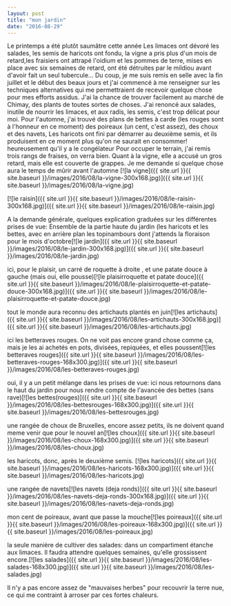 ```yaml
---
layout: post
title: "mon jardin"
date: "2016-08-29"
---
```


Le printemps a été plutôt saumâtre cette année Les limaces ont dévoré les salades, les semis de haricots ont fondu, la vigne a pris plus d'un mois de retard,les fraisiers ont attrapé l'oidium et les pommes de terre, mises en place avec six semaines de retard, ont été détruites par le mildiou avant d'avoir fait un seul tubercule... Du coup, je me suis remis en selle avec la fin juillet et le début des beaux jours et j'ai commencé à me renseigner sur les techniques alternatives qui me permettraient de recevoir quelque chose pour mes efforts assidus. J'ai la chance de trouver facilement au marché de Chimay, des plants de toutes sortes de choses. J'ai renoncé aux salades, inutile de nourrir les limaces, et aux radis, les semis, c'est trop délicat pour moi. Pour l'automne, j'ai trouvé des plans de bettes à carde (les rouges sont à l'honneur en ce moment) des poireaux (un cent, c'est assez), des choux et des navets, Les haricots ont fini par démarrer au deuxième semis, et ils produisent en ce moment plus qu'on ne saurait en consommer! heureusement qu'il y a le congélateur Pour occuper le terrain, j'ai remis trois rangs de fraises, on verra bien. Quant à la vigne, elle a accusé un gros retard, mais elle est couverte de grappes. Je me demande si quelque chose aura le temps de mûrir avant l'automne [![la vigne]({{ site.url }}{{ site.baseurl }}/images/2016/08/la-vigne-300x168.jpg)]({{ site.url }}{{ site.baseurl }}/images/2016/08/la-vigne.jpg)

[![le raisin]({{ site.url }}{{ site.baseurl }}/images/2016/08/le-raisin-300x168.jpg)]({{ site.url }}{{ site.baseurl }}/images/2016/08/le-raisin.jpg)

A la demande générale, quelques explication graduées sur les différentes prises de vue: Ensemble de la partie haute du jardin (les haricots et les bettes, avec en arrière plan les topinambours dont j'attends la floraison pour le mois d'octobre[![le jardin]({{ site.url }}{{ site.baseurl }}/images/2016/08/le-jardin-300x168.jpg)]({{ site.url }}{{ site.baseurl }}/images/2016/08/le-jardin.jpg)

ici, pour le plaisir, un carré de roquette à droite , et une patate douce à gauche (mais oui, elle pousse)[![le plaisirroquette et patate douce]({{ site.url }}{{ site.baseurl }}/images/2016/08/le-plaisirroquette-et-patate-douce-300x168.jpg)]({{ site.url }}{{ site.baseurl }}/images/2016/08/le-plaisirroquette-et-patate-douce.jpg)

tout le monde aura reconnu des artichauts plantés en juin[![les artichauts]({{ site.url }}{{ site.baseurl }}/images/2016/08/les-artichauts-300x168.jpg)]({{ site.url }}{{ site.baseurl }}/images/2016/08/les-artichauts.jpg)

ici les betteraves rouges. On ne voit pas encore grand chose comme ça, mais je les ai achetés en pots, divisées, repiquées, et elles poussent[![les betteraves rouges]({{ site.url }}{{ site.baseurl }}/images/2016/08/les-betteraves-rouges-168x300.jpg)]({{ site.url }}{{ site.baseurl }}/images/2016/08/les-betteraves-rouges.jpg)

oui, il y a un petit mélange dans les prises de vue: ici nous retournons dans le haut du jardin pour nous rendre compte de l'avancée des bettes (sans rave)[![les bettes(rouges)]({{ site.url }}{{ site.baseurl }}/images/2016/08/les-bettesrouges-168x300.jpg)]({{ site.url }}{{ site.baseurl }}/images/2016/08/les-bettesrouges.jpg)

une rangée de choux de Bruxelles, encore assez petits, ils ne doivent quand meme venir que pour le nouvel an[![les choux]({{ site.url }}{{ site.baseurl }}/images/2016/08/les-choux-168x300.jpg)]({{ site.url }}{{ site.baseurl }}/images/2016/08/les-choux.jpg)

les haricots, donc, après le deuxième semis. [![les haricots]({{ site.url }}{{ site.baseurl }}/images/2016/08/les-haricots-168x300.jpg)]({{ site.url }}{{ site.baseurl }}/images/2016/08/les-haricots.jpg)

une rangée de navets[![les navets (deja ronds)]({{ site.url }}{{ site.baseurl }}/images/2016/08/les-navets-deja-ronds-300x168.jpg)]({{ site.url }}{{ site.baseurl }}/images/2016/08/les-navets-deja-ronds.jpg)

mon cent de poireaux, avant que passe la mouche[![les poireaux]({{ site.url }}{{ site.baseurl }}/images/2016/08/les-poireaux-168x300.jpg)]({{ site.url }}{{ site.baseurl }}/images/2016/08/les-poireaux.jpg)

la seule manière de cultiver des salades: dans un compartiment étanche aux limaces. Il faudra attendre quelques semaines, qu'elle grossissent encore.[![les salades]({{ site.url }}{{ site.baseurl }}/images/2016/08/les-salades-168x300.jpg)]({{ site.url }}{{ site.baseurl }}/images/2016/08/les-salades.jpg)

Il n'y a pas encore assez de "mauvaises herbes" pour recouvrir la terre nue, ce qui me contraint à arroser par ces fortes chaleurs.
